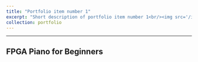 ```yaml
---
title: "Portfolio item number 1"
excerpt: "Short description of portfolio item number 1<br/><img src='/images/500x300.png'>"
collection: portfolio
---
```

---
FPGA Piano for Beginners
---
